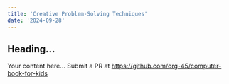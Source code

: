 ```yaml
---
title: 'Creative Problem-Solving Techniques'
date: '2024-09-28'
---
```


## Heading...
Your content here...
Submit a PR at https://github.com/org-45/computer-book-for-kids
